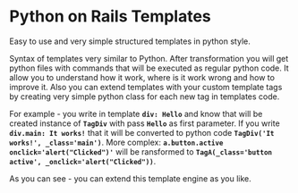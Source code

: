 Python on Rails Templates
===

Easy to use and very simple structured templates in python style.

Syntax of templates very similar to Python. After transformation you will get python files with commands that will be executed as regular python code. It allow  you to understand how it work, where is it work wrong and how to improve it. Also you can extend templates with your custom template tags by creating very simple python class for each new tag in templates code.

For example - you write in template **`div: Hello`** and know that will be created instance of **`TagDiv`** with pass **`Hello`** as first parameter. If you write **`div.main: It works!`** that it will be converted to python code **`TagDiv('It works!', _class='main')`**. More complex: **`a.button.active onclick='alert("Clicked")'`** will be ransformed to **`TagA(_class='button active', _onclick='alert("Clicked"))`**.

As you can see - you can extend this template engine as you like.